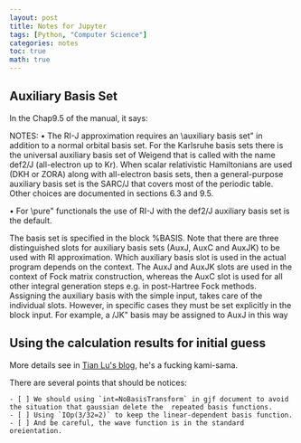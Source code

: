 ```yaml
---
layout: post
title: Notes for Jupyter
tags: [Python, "Computer Science"]
categories: notes
toc: true
math: true
---
```


## Auxiliary Basis Set

In the Chap9.5 of the manual, it says:

NOTES:
• The RI-J approximation requires an \auxiliary basis set" in addition to a normal orbital basis set. For the Karlsruhe basis sets there is the universal auxiliary basis set of Weigend that is called with the name def2/J (all-electron up to Kr). When scalar relativistic Hamiltonians are used (DKH or ZORA) along with all-electron basis sets, then a general-purpose auxiliary basis set is the SARC/J that covers most of the periodic table. Other choices are documented in sections 6.3 and 9.5.

• For \pure" functionals the use of RI-J with the def2/J auxiliary basis set is the default.


The basis set is specified in the block %BASIS. Note that there are three distinguished slots for auxiliary basis sets (AuxJ, AuxC and AuxJK) to be used with RI approximation. Which auxiliary basis slot is used in the actual program depends on the context. The AuxJ and AuxJK slots are used in the context of Fock matrix construction, whereas the AuxC slot is used for all other integral generation steps e.g. in post-Hartree Fock methods. Assigning the auxiliary basis with the simple input, takes care of the individual slots. However, in specific cases they must be set explicitly in the block input. For example, a \/JK" basis may be assigned to AuxJ in this way

## Using the calculation results for initial guess

More details see in [Tian Lu's blog](http://sobereva.com/517), he's a fucking kami-sama.

There are several points that should be notices:

    - [ ] We should using `int=NoBasisTransform` in gjf document to avoid the situation that gaussian delete the  repeated basis functions.
    - [ ] Using `IOp(3/32=2)` to keep the linear-dependent basis function.
    - [ ] And be careful, the wave function is in the standard oreientation.